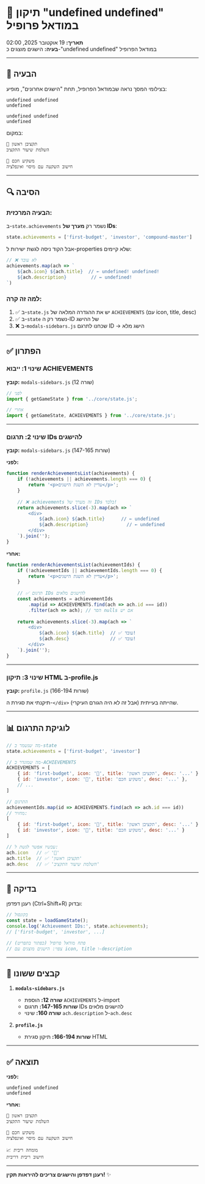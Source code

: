 # 🐛 תיקון "undefined undefined" במודאל פרופיל
**תאריך:** 19 אוקטובר 2025, 02:00  
**בעיה:** הישגים מוצגים כ-"undefined undefined" במודאל הפרופיל

---

## 🎯 הבעיה

בצילומי המסך נראה שבמודאל הפרופיל, תחת "הישגים אחרונים", מופיע:
```
undefined undefined
undefined

undefined undefined
undefined
```

במקום:
```
📝 תקציבן ראשון
השלמת שיעור התקציב

💎 משקיע חכם
חישוב השקעה עם מיסוי ואינפלציה
```

---

## 🔍 הסיבה

### הבעיה המרכזית:
ב-`state.achievements` נשמר רק **מערך של IDs**:
```javascript
state.achievements = ['first-budget', 'investor', 'compound-master']
```

אבל הקוד ניסה לגשת ישירות ל-properties שלא קיימים:
```javascript
// ❌ לא עובד
achievements.map(ach => `
    ${ach.icon} ${ach.title}  // ← undefined! undefined!
    ${ach.description}         // ← undefined!
`)
```

### למה זה קרה:
1. ✅ ב-`state.js` יש את ההגדרה המלאה של `ACHIEVEMENTS` (עם icon, title, desc)
2. ✅ ב-`state` נשמר רק ה-ID של ההישג
3. ❌ ב-`modals-sidebars.js` שכחנו לתרגם ID → הישג מלא

---

## ✅ הפתרון

### שינוי 1: ייבוא ACHIEVEMENTS
**קובץ:** `modals-sidebars.js` (שורה 12)

```javascript
// לפני
import { getGameState } from '../core/state.js';

// אחרי
import { getGameState, ACHIEVEMENTS } from '../core/state.js';
```

---

### שינוי 2: תרגום IDs להישגים
**קובץ:** `modals-sidebars.js` (שורות 147-165)

**לפני:**
```javascript
function renderAchievementsList(achievements) {
    if (!achievements || achievements.length === 0) {
        return '<p>עדיין לא השגת הישגים</p>';
    }
    
    // ❌ achievements זה מערך של IDs בלבד!
    return achievements.slice(-3).map(ach => `
        <div>
            ${ach.icon} ${ach.title}      // ← undefined
            ${ach.description}              // ← undefined
        </div>
    `).join('');
}
```

**אחרי:**
```javascript
function renderAchievementsList(achievementIds) {
    if (!achievementIds || achievementIds.length === 0) {
        return '<p>עדיין לא השגת הישגים</p>';
    }
    
    // ✅ תרגום IDs להישגים מלאים
    const achievements = achievementIds
        .map(id => ACHIEVEMENTS.find(ach => ach.id === id))
        .filter(ach => ach); // הסר nulls אם יש
    
    return achievements.slice(-3).map(ach => `
        <div>
            ${ach.icon} ${ach.title}  // ✅ עובד!
            ${ach.desc}               // ✅ עובד!
        </div>
    `).join('');
}
```

---

### שינוי 3: תיקון HTML ב-profile.js
**קובץ:** `profile.js` (שורות 166-194)

תיקנתי את סגירת ה-`</div>` שהייתה בעייתית (אבל זה לא היה הגורם העיקרי).

---

## 📊 לוגיקת התרגום

```javascript
// מה שנשמר ב-state
state.achievements = ['first-budget', 'investor']

// מה שמוגדר ב-ACHIEVEMENTS
ACHIEVEMENTS = [
    { id: 'first-budget', icon: '📝', title: 'תקציבן ראשון', desc: '...' },
    { id: 'investor', icon: '💎', title: 'משקיע חכם', desc: '...' },
    // ...
]

// התרגום
achievementIds.map(id => ACHIEVEMENTS.find(ach => ach.id === id))
// מחזיר:
[
    { id: 'first-budget', icon: '📝', title: 'תקציבן ראשון', desc: '...' },
    { id: 'investor', icon: '💎', title: 'משקיע חכם', desc: '...' }
]

// עכשיו אפשר לגשת ל:
ach.icon   // ✅ '📝'
ach.title  // ✅ 'תקציבן ראשון'
ach.desc   // ✅ 'השלמת שיעור התקציב'
```

---

## 🧪 בדיקה

רענן דפדפן (Ctrl+Shift+R) ובדוק:

```javascript
// בקונסול
const state = loadGameState();
console.log('Achievement IDs:', state.achievements);
// ['first-budget', 'investor', ...]

// פתח מודאל פרופיל (כפתור בתפריט)
// צפוי: הישגים מוצגים עם icon, title ו-description
```

---

## 📁 קבצים ששונו

1. **`modals-sidebars.js`**
   - **שורה 12:** הוספת `ACHIEVEMENTS` ל-import
   - **שורות 147-165:** תרגום IDs להישגים מלאים
   - **שורה 160:** שינוי `ach.description` ל-`ach.desc`

2. **`profile.js`**
   - **שורות 166-194:** תיקון סגירת HTML

---

## ✅ תוצאה

**לפני:**
```
undefined undefined
undefined
```

**אחרי:**
```
📝 תקציבן ראשון
השלמת שיעור התקציב

💎 משקיע חכם
חישוב השקעה עם מיסוי ואינפלציה

📈 מומחה ריבית
חישוב ריבית דריבית
```

---

**רענן דפדפן והישגים צריכים להיראות תקין!** ✨
